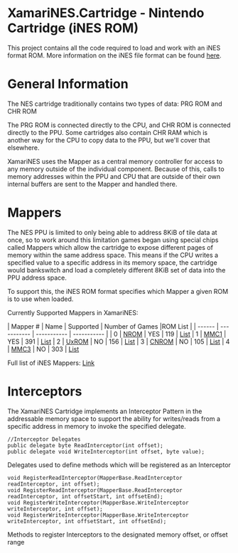 ﻿# XamariNES.Cartridge - Nintendo Cartridge (iNES ROM)

This project contains all the code required to load and work with an iNES format ROM. More information on the iNES file format can be found [here](https://wiki.nesdev.com/w/index.php/INES).

# General Information

The NES cartridge traditionally contains two types of data: PRG ROM and CHR ROM

The PRG ROM is connected directly to the CPU, and CHR ROM is connected directly to the PPU. Some cartridges also contain CHR RAM which is another way for the CPU to copy data to the PPU, but we'll cover that elsewhere.

XamariNES uses the Mapper as a central memory controller for access to any memory outside of the individual component. Because of this, calls to memory addresses within the PPU and CPU that are outside of their own internal buffers are sent to the Mapper and handled there.

# Mappers

The NES PPU is limited to only being able to address 8KiB of tile data at once, so to work around this limitation games began using special chips called Mappers which allow the cartridge to expose different pages of memory within the same address space. This means if the CPU writes a specified value to a specific address in its memory space, the cartridge would bankswitch and load a completely different 8KiB set of data into the PPU address space.

To support this, the iNES ROM format specifies which Mapper a given ROM is to use when loaded.

Currently Supported Mappers in XamariNES:

| Mapper # | Name | Supported | Number of Games |ROM List |
| ------ | ----------- | ----------- | ----------- |
| 0 | [NROM](https://wiki.nesdev.com/w/index.php/NROM) | YES | 119 | [List](http://bootgod.dyndns.org:7777/search.php?ines=0&group=groupid)
| 1 | [MMC1](https://wiki.nesdev.com/w/index.php/MMC1) | YES | 391 | [List](http://bootgod.dyndns.org:7777/search.php?ines=1&group=groupid)
| 2 | [UxROM](https://wiki.nesdev.com/w/index.php/UxROM) | NO | 156 | [List](http://bootgod.dyndns.org:7777/search.php?ines=2&group=groupid)
| 3 | [CNROM](https://wiki.nesdev.com/w/index.php/CNROM) | NO | 105 | [List](http://bootgod.dyndns.org:7777/search.php?ines=3&group=groupid)
| 4 | [MMC3](https://wiki.nesdev.com/w/index.php/MMC3) | NO | 303 | [List](http://bootgod.dyndns.org:7777/search.php?ines=4&group=groupid)

Full list of iNES Mappers: [Link](https://wiki.nesdev.com/w/index.php/Mapper)

# Interceptors

The XamariNES Cartridge implements an Interceptor Pattern in the addressable memory space to support the ability for writes/reads from a specific address in memory to invoke the specified delegate.

```
//Interceptor Delegates
public delegate byte ReadInterceptor(int offset);
public delegate void WriteInterceptor(int offset, byte value);
```

Delegates used to define methods which will be registered as an Interceptor

```
void RegisterReadInterceptor(MapperBase.ReadInterceptor readInterceptor, int offset);
void RegisterReadInterceptor(MapperBase.ReadInterceptor readInterceptor, int offsetStart, int offsetEnd);
void RegisterWriteInterceptor(MapperBase.WriteInterceptor writeInterceptor, int offset);
void RegisterWriteInterceptor(MapperBase.WriteInterceptor writeInterceptor, int offsetStart, int offsetEnd);
```

Methods to register Interceptors to the designated memory offset, or offset range